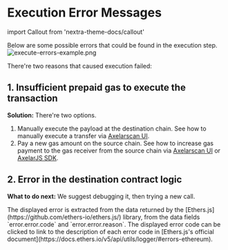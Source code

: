 # Execution Error Messages

import Callout from 'nextra-theme-docs/callout'

Below are some possible errors that could be found in the execution step.
![execute-errors-example.png](/images/execute-errors-example.png)

There're two reasons that caused execution failed:
## 1. Insufficient prepaid gas to execute the transaction
**Solution:** There're two options. 
1) Manually execute the payload at the destination chain. See how to manually execute a transfer via [Axelarscan UI](/dev/gmp/gmp-tracker-recovery/recovery#manually-execute-a-transfer). 
2) Pay a new gas amount on the source chain. See how to increase gas payment to the gas receiver from the source chain via [Axelarscan UI](/dev/gmp/gmp-tracker-recovery/recovery#increase-gas-payment-to-the-gas-receiver-on-the-source-chain) or [AxelarJS SDK](/dev/axelarjs-sdk/tx-status-query-recovery#2-increase-gas-payment).

## 2. Error in the destination contract logic
**What to do next:** We suggest debugging it, then trying a new call.

<Callout emoji="ℹ️">
  The displayed error is extracted from the data returned by the [Ethers.js](https://github.com/ethers-io/ethers.js/) library, from the data fields `error.error.code` and `error.error.reason`. The displayed error code can be clicked to link to the description of each error code in [Ethers.js's official document](https://docs.ethers.io/v5/api/utils/logger/#errors-ethereum). 
</Callout>